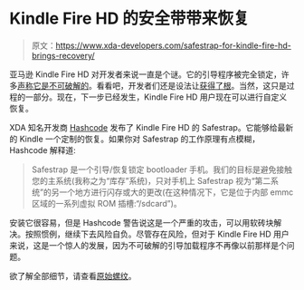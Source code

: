 # Kindle Fire HD 的安全带带来恢复

> 原文：<https://www.xda-developers.com/safestrap-for-kindle-fire-hd-brings-recovery/>

亚马逊 Kindle Fire HD 对开发者来说一直是个谜。它的引导程序被完全锁定，许多[声称它是不可破解的](http://www.xda-developers.com/android/no-devs-allowed-kindle-fire-hd-family-locked-down/)。看看吧，开发者们还是设法让[获得了根](http://www.xda-developers.com/android/and-just-like-that-kindle-fire-hd7-receives-the-gift-of-root/)。当然，这只是过程的一部分。现在，下一步已经发生，Kindle Fire HD 用户现在可以进行自定义恢复。

XDA 知名开发商 [Hashcode](http://forum.xda-developers.com/member.php?u=4243514) 发布了 Kindle Fire HD 的 Safestrap。它能够给最新的 Kindle 一个定制的恢复。如果你对 Safestrap 的工作原理有点模糊，Hashcode 解释道:

> Safestrap 是一个引导/恢复锁定 bootloader 手机。我们的目标是避免接触您的主系统(我称之为“库存”系统)，只对手机上 Safestrap 视为“第二系统”的另一个地方进行闪存或大的更改(在这种情况下，它是位于内部 emmc 区域的一系列虚拟 ROM 插槽:“/sdcard”)。

安装它很容易，但是 Hashcode 警告说这是一个严重的攻击，可以用软砖块解决。按照惯例，继续下去风险自负。尽管存在风险，但对于 Kindle Fire HD 用户来说，这是一个惊人的发展，因为不可破解的引导加载程序不再像以前那样是个问题。

欲了解全部细节，请查看[原始螺纹](http://forum.xda-developers.com/showthread.php?t=1965045)。